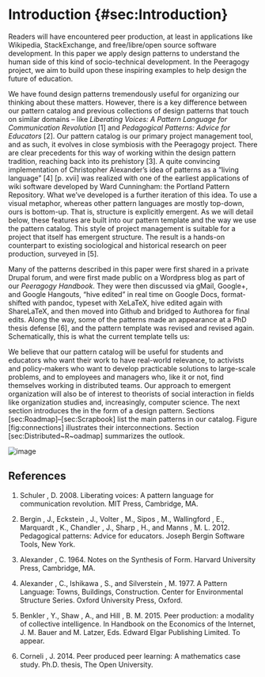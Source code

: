 ---
---

Introduction {#sec:Introduction}
============

Readers will have encountered peer production, at least in applications
like Wikipedia, StackExchange, and free/libre/open source software
development. In this paper we apply design patterns to understand the
human side of this kind of socio-technical development. In the Peeragogy
project, we aim to build upon these inspiring examples to help design
the future of education.

We have found design patterns tremendously useful for organizing our
thinking about these matters. However, there is a key difference between
our pattern catalog and previous collections of design patterns that
touch on similar domains – like *Liberating Voices: A Pattern Language
for Communication Revolution* [1] and *Pedagogical
Patterns: Advice for Educators* [2]. Our pattern
catalog is our primary project management tool, and as such, it evolves
in close symbiosis with the Peeragogy project. There are clear
precedents for this way of working within the design pattern tradition,
reaching back into its prehistory [3]. A quite
convincing implementation of Christopher Alexander’s idea of patterns as
a “living language” [4] [p. xvii] was realized with
one of the earliest applications of wiki software developed by Ward
Cunningham: the Portland Pattern Repository. What we’ve developed is a
further iteration of this idea. To use a visual metaphor, whereas other
pattern languages are mostly top-down, ours is bottom-up. That is,
structure is explicitly emergent. As we will detail below, these
features are built into our pattern template and the way we use the
pattern catalog. This style of project management is suitable for a
project that itself has emergent structure. The result is a hands-on
counterpart to existing sociological and historical research on peer
production, surveyed in [5].

Many of the patterns described in this paper were first shared in a
private Drupal forum, and were first made public on a Wordpress blog as
part of our *Peeragogy Handbook*.  They were then
discussed via gMail, Google+, and Google Hangouts, “hive edited” in real
time on Google Docs, format-shifted with pandoc, typeset with XeLaTeX,
hive edited again with ShareLaTeX, and then moved into Github and
bridged to Authorea for final edits. Along the way, some of the patterns
made an appearance at a PhD thesis defense [6], and the
pattern template was revised and revised again. Schematically, this is
what the current template tells us:

We believe that our pattern catalog will be useful for students and
educators who want their work to have real-world relevance, to activists
and policy-makers who want to develop practicable solutions to
large-scale problems, and to employees and managers who, like it or not,
find themselves working in distributed teams. Our approach to emergent
organization will also be of interest to theorists of social interaction
in fields like organization studies and, increasingly, computer science.
The next section introduces the in the form of a design pattern.
Sections [sec:Roadmap]–[sec:Scrapbook] list the main patterns in our
catalog. Figure [fig:connections] illustrates their interconnections.
Section [sec:Distributed~R~oadmap] summarizes the outlook.

![image](./images/pattern_diagram.png)

References
----------

1. Schuler , D. 2008. Liberating voices: A pattern language for communication revolution. MIT Press, Cambridge, MA.

2. Bergin , J., Eckstein , J., Volter , M., Sipos , M., Wallingford , E., Marquardt , K., Chandler , J., Sharp , H., and Manns , M. L. 2012.
Pedagogical patterns: Advice for educators. Joseph Bergin Software Tools, New York.

3. Alexander , C. 1964. Notes on the Synthesis of Form. Harvard University Press, Cambridge, MA.

4. Alexander , C., Ishikawa , S., and Silverstein , M. 1977. A Pattern Language: Towns, Buildings, Construction. Center for Environmental
Structure Series. Oxford University Press, Oxford.

5. Benkler , Y., Shaw , A., and Hill , B. M. 2015. Peer production: a modality of collective intelligence. In Handbook on the Economics of the Internet, J. M. Bauer and M. Latzer, Eds. Edward Elgar Publishing Limited. To appear.

6. Corneli , J. 2014. Peer produced peer learning: A mathematics case study. Ph.D. thesis, The Open University.
 
